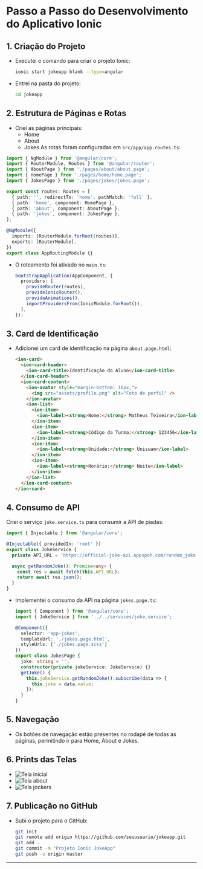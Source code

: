 # Passo a Passo do Desenvolvimento do Aplicativo Ionic

## 1. Criação do Projeto
- Executei o comando para criar o projeto Ionic:
  ```bash
  ionic start jokeapp blank --type=angular
  ```
- Entrei na pasta do projeto:
  ```bash
  cd jokeapp
  ```

## 2. Estrutura de Páginas e Rotas
- Criei as páginas principais:
  - Home
  - About
  - Jokes
As rotas foram configuradas em `src/app/app.routes.ts`:
```typescript
import { NgModule } from '@angular/core';
import { RouterModule, Routes } from '@angular/router';
import { AboutPage } from './pages/about/about.page';
import { HomePage } from './pages/home/home.page';
import { JokesPage } from './pages/jokes/jokes.page';

export const routes: Routes = [
  { path: '', redirectTo: 'home', pathMatch: 'full' },
  { path: 'home', component: HomePage },
  { path: 'about', component: AboutPage },
  { path: 'jokes', component: JokesPage },
];

@NgModule({
  imports: [RouterModule.forRoot(routes)],
  exports: [RouterModule],
})
export class AppRoutingModule {}
```
- O roteamento foi ativado no `main.ts`:
  ```typescript
  bootstrapApplication(AppComponent, {
    providers: [
      provideRouter(routes),
      provideIonicRouter(),
      provideAnimations(),
      importProvidersFrom(IonicModule.forRoot()),
    ],
  });
  ```

## 3. Card de Identificação
- Adicionei um card de identificação na página `about.page.html`:
  ```html
  <ion-card>
    <ion-card-header>
      <ion-card-title>Identificação do Aluno</ion-card-title>
    </ion-card-header>
    <ion-card-content>
      <ion-avatar style="margin-bottom: 16px;">
        <img src="assets/profile.png" alt="Foto de perfil" />
      </ion-avatar>
      <ion-list>
        <ion-item>
          <ion-label><strong>Nome:</strong> Matheus Teixeira</ion-label>
        </ion-item>
        <ion-item>
          <ion-label><strong>Código da Turma:</strong> 123456</ion-label>
        </ion-item>
        <ion-item>
          <ion-label><strong>Unidade:</strong> Unisuam</ion-label>
        </ion-item>
        <ion-item>
          <ion-label><strong>Horário:</strong> Noite</ion-label>
        </ion-item>
      </ion-list>
    </ion-card-content>
  </ion-card>
  ```

## 4. Consumo de API
Criei o serviço `joke.service.ts` para consumir a API de piadas:
```typescript
import { Injectable } from '@angular/core';

@Injectable({ providedIn: 'root' })
export class JokeService {
  private API_URL = 'https://official-joke-api.appspot.com/random_joke';

  async getRandomJoke(): Promise<any> {
    const res = await fetch(this.API_URL);
    return await res.json();
  }
}
```
- Implementei o consumo da API na página `jokes.page.ts`:
  ```typescript
  import { Component } from '@angular/core';
  import { JokeService } from '../../services/joke.service';

  @Component({
    selector: 'app-jokes',
    templateUrl: './jokes.page.html',
    styleUrls: ['./jokes.page.scss']
  })
  export class JokesPage {
    joke: string = '';
    constructor(private jokeService: JokeService) {}
    getJoke() {
      this.jokeService.getRandomJoke().subscribe(data => {
        this.joke = data.value;
      });
    }
  }
  ```

## 5. Navegação
- Os botões de navegação estão presentes no rodapé de todas as páginas, permitindo ir para Home, About e Jokes.

## 6. Prints das Telas
- ![Tela inicial](src/assets/tela-home.png)
- ![Tela about](src/assets/tela-about.png)
- ![Tela jockers](src/assets/tela-jockers.png)

## 7. Publicação no GitHub
- Subi o projeto para o GitHub:
  ```bash
  git init
  git remote add origin https://github.com/seuusuario/jokeapp.git
  git add .
  git commit -m "Projeto Ionic JokeApp"
  git push -u origin master
  ```

---

